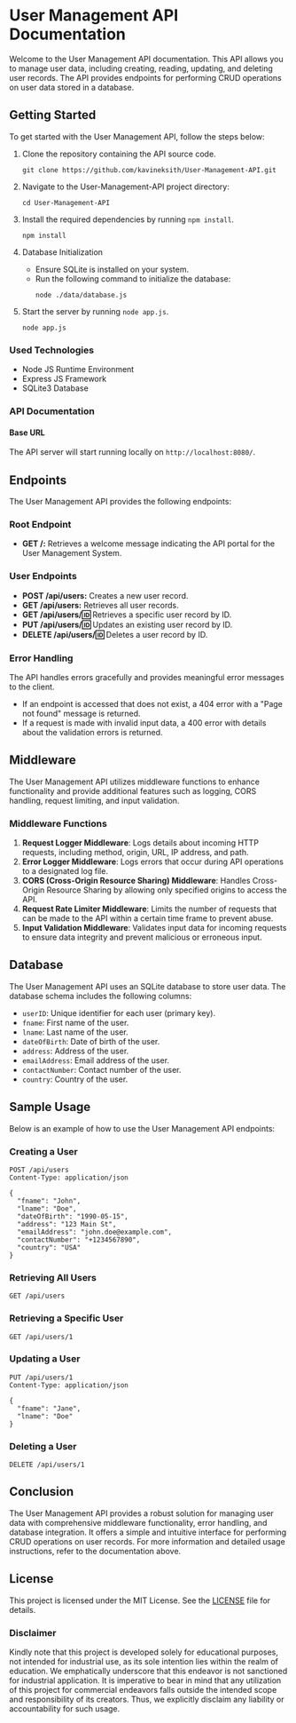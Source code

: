 # **User Management API Documentation**

Welcome to the User Management API documentation. This API allows you to manage user data, including creating, reading, updating, and deleting user records. The API provides endpoints for performing CRUD operations on user data stored in a database.

## **Getting Started**

To get started with the User Management API, follow the steps below:

1. Clone the repository containing the API source code.
   ```
   git clone https://github.com/kavineksith/User-Management-API.git
   ```
2. Navigate to the User-Management-API project directory:
   ```
   cd User-Management-API
   ```

3. Install the required dependencies by running `npm install`.
   ```
   npm install
   ```

4. Database Initialization
   - Ensure SQLite is installed on your system.
   - Run the following command to initialize the database:
     ```
     node ./data/database.js
     ```

5. Start the server by running `node app.js`.
   ```
   node app.js
   ```

### **Used Technologies**

- Node JS Runtime Environment
- Express JS Framework
- SQLite3 Database

### **API Documentation**

#### **Base URL**

The API server will start running locally on `http://localhost:8080/`.

## **Endpoints**

The User Management API provides the following endpoints:

### **Root Endpoint**

- **GET /:** Retrieves a welcome message indicating the API portal for the User Management System.

### **User Endpoints**

- **POST /api/users:** Creates a new user record.
- **GET /api/users:** Retrieves all user records.
- **GET /api/users/:id:** Retrieves a specific user record by ID.
- **PUT /api/users/:id:** Updates an existing user record by ID.
- **DELETE /api/users/:id:** Deletes a user record by ID.

### **Error Handling**

The API handles errors gracefully and provides meaningful error messages to the client.

- If an endpoint is accessed that does not exist, a 404 error with a "Page not found" message is returned.
- If a request is made with invalid input data, a 400 error with details about the validation errors is returned.

## **Middleware**

The User Management API utilizes middleware functions to enhance functionality and provide additional features such as logging, CORS handling, request limiting, and input validation.

### **Middleware Functions**

1. **Request Logger Middleware**: Logs details about incoming HTTP requests, including method, origin, URL, IP address, and path.
2. **Error Logger Middleware**: Logs errors that occur during API operations to a designated log file.
3. **CORS (Cross-Origin Resource Sharing) Middleware**: Handles Cross-Origin Resource Sharing by allowing only specified origins to access the API.
4. **Request Rate Limiter Middleware**: Limits the number of requests that can be made to the API within a certain time frame to prevent abuse.
5. **Input Validation Middleware**: Validates input data for incoming requests to ensure data integrity and prevent malicious or erroneous input.

## **Database**

The User Management API uses an SQLite database to store user data. The database schema includes the following columns:

- `userID`: Unique identifier for each user (primary key).
- `fname`: First name of the user.
- `lname`: Last name of the user.
- `dateOfBirth`: Date of birth of the user.
- `address`: Address of the user.
- `emailAddress`: Email address of the user.
- `contactNumber`: Contact number of the user.
- `country`: Country of the user.

## **Sample Usage**

Below is an example of how to use the User Management API endpoints:

### **Creating a User**

```http
POST /api/users
Content-Type: application/json

{
  "fname": "John",
  "lname": "Doe",
  "dateOfBirth": "1990-05-15",
  "address": "123 Main St",
  "emailAddress": "john.doe@example.com",
  "contactNumber": "+1234567890",
  "country": "USA"
}
```

### **Retrieving All Users**

```http
GET /api/users
```

### **Retrieving a Specific User**

```http
GET /api/users/1
```

### **Updating a User**

```http
PUT /api/users/1
Content-Type: application/json

{
  "fname": "Jane",
  "lname": "Doe"
}
```

### **Deleting a User**

```http
DELETE /api/users/1
```

## **Conclusion**

The User Management API provides a robust solution for managing user data with comprehensive middleware functionality, error handling, and database integration. It offers a simple and intuitive interface for performing CRUD operations on user records. For more information and detailed usage instructions, refer to the documentation above.

## **License**
This project is licensed under the MIT License. See the [LICENSE](LICENSE) file for details.

### **Disclaimer**
Kindly note that this project is developed solely for educational purposes, not intended for industrial use, as its sole intention lies within the realm of education. We emphatically underscore that this endeavor is not sanctioned for industrial application. It is imperative to bear in mind that any utilization of this project for commercial endeavors falls outside the intended scope and responsibility of its creators. Thus, we explicitly disclaim any liability or accountability for such usage.
